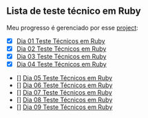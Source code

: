 ![]()
## Lista de teste técnico em Ruby

Meu progresso é gerenciado por esse [project](https://github.com/users/OsirisMariano/projects/46):

- [x] [Dia 01 Teste Técnicos em Ruby](https://github.com/OsirisMariano/tt_ruby/issues/11)
- [x] [Dia 02 Teste Técnicos em Ruby](https://github.com/OsirisMariano/tt_ruby/issues/10)
- [x] [Dia 03 Teste Técnicos em Ruby](https://github.com/OsirisMariano/tt_ruby/issues/3)
- [x] [Dia 04 Teste Técnicos em Ruby](https://github.com/OsirisMariano/tt_ruby/issues/4)
- [] [Dia 05 Teste Técnicos em Ruby](https://github.com/OsirisMariano/tt_ruby/issues/5)
- [] [Dia 06 Teste Técnicos em Ruby](https://github.com/OsirisMariano/tt_ruby/issues/6)
- [] [Dia 07 Teste Técnicos em Ruby](https://github.com/OsirisMariano/tt_ruby/issues/7)
- [] [Dia 08 Teste Técnicos em Ruby](https://github.com/OsirisMariano/tt_ruby/issues/8)
- [] [Dia 09 Teste Técnicos em Ruby](https://github.com/OsirisMariano/tt_ruby/issues/9)

